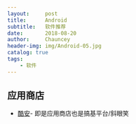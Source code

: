 ```yaml
---
layout:     post   				    
title:      Android 				
subtitle:   软件推荐 
date:       2018-08-20 				
author:     Chauncey 						
header-img: img/Android-05.jpg	
catalog: true 						
tags:							
    - 软件
---
```


## 应用商店
- [酷安](https://www.coolapk.com/)- 即是应用商店也是搞基平台/斜眼笑
